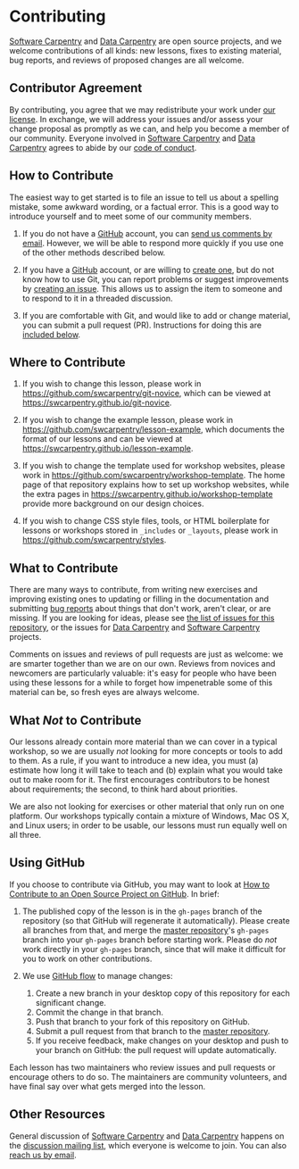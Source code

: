 # Contributing

[Software Carpentry][swc-site] and [Data Carpentry][dc-site] are open source projects,
and we welcome contributions of all kinds:
new lessons,
fixes to existing material,
bug reports,
and reviews of proposed changes are all welcome.

## Contributor Agreement

By contributing,
you agree that we may redistribute your work under [our license](LICENSE.md).
In exchange,
we will address your issues and/or assess your change proposal as promptly as we can,
and help you become a member of our community.
Everyone involved in [Software Carpentry][swc-site] and [Data Carpentry][dc-site]
agrees to abide by our [code of conduct](CONDUCT.md).

## How to Contribute

The easiest way to get started is to file an issue
to tell us about a spelling mistake,
some awkward wording,
or a factual error.
This is a good way to introduce yourself
and to meet some of our community members.

1.  If you do not have a [GitHub][github] account,
    you can [send us comments by email][contact].
    However,
    we will be able to respond more quickly if you use one of the other methods described below.

2.  If you have a [GitHub][github] account,
    or are willing to [create one][github-join],
    but do not know how to use Git,
    you can report problems or suggest improvements by [creating an issue][new-issue].
    This allows us to assign the item to someone
    and to respond to it in a threaded discussion.

3.  If you are comfortable with Git,
    and would like to add or change material,
    you can submit a pull request (PR).
    Instructions for doing this are [included below](#using-github).

## Where to Contribute

1.  If you wish to change this lesson,
    please work in <https://github.com/swcarpentry/git-novice>,
    which can be viewed at <https://swcarpentry.github.io/git-novice>.

2.  If you wish to change the example lesson,
    please work in <https://github.com/swcarpentry/lesson-example>,
    which documents the format of our lessons
    and can be viewed at <https://swcarpentry.github.io/lesson-example>.

3.  If you wish to change the template used for workshop websites,
    please work in <https://github.com/swcarpentry/workshop-template>.
    The home page of that repository explains how to set up workshop websites,
    while the extra pages in <https://swcarpentry.github.io/workshop-template>
    provide more background on our design choices.

4.  If you wish to change CSS style files, tools,
    or HTML boilerplate for lessons or workshops stored in `_includes` or `_layouts`,
    please work in <https://github.com/swcarpentry/styles>.

## What to Contribute

There are many ways to contribute,
from writing new exercises and improving existing ones
to updating or filling in the documentation
and submitting [bug reports][new-issue]
about things that don't work, aren't clear, or are missing.
If you are looking for ideas,
please see [the list of issues for this repository][issues],
or the issues for [Data Carpentry][dc-issues]
and [Software Carpentry][swc-issues] projects.

Comments on issues and reviews of pull requests are just as welcome:
we are smarter together than we are on our own.
Reviews from novices and newcomers are particularly valuable:
it's easy for people who have been using these lessons for a while
to forget how impenetrable some of this material can be,
so fresh eyes are always welcome.

## What *Not* to Contribute

Our lessons already contain more material than we can cover in a typical workshop,
so we are usually *not* looking for more concepts or tools to add to them.
As a rule,
if you want to introduce a new idea,
you must (a) estimate how long it will take to teach
and (b) explain what you would take out to make room for it.
The first encourages contributors to be honest about requirements;
the second, to think hard about priorities.

We are also not looking for exercises or other material that only run on one platform.
Our workshops typically contain a mixture of Windows, Mac OS X, and Linux users;
in order to be usable,
our lessons must run equally well on all three.

## Using GitHub

If you choose to contribute via GitHub,
you may want to look at
[How to Contribute to an Open Source Project on GitHub][how-contribute].
In brief:

1.  The published copy of the lesson is in the `gh-pages` branch of the repository
    (so that GitHub will regenerate it automatically).
    Please create all branches from that,
    and merge the [master repository][repo]'s `gh-pages` branch into your `gh-pages` branch
    before starting work.
    Please do *not* work directly in your `gh-pages` branch,
    since that will make it difficult for you to work on other contributions.

2.  We use [GitHub flow][github-flow] to manage changes:
    1.  Create a new branch in your desktop copy of this repository for each significant change.
    2.  Commit the change in that branch.
    3.  Push that branch to your fork of this repository on GitHub.
    4.  Submit a pull request from that branch to the [master repository][repo].
    5.  If you receive feedback,
        make changes on your desktop and push to your branch on GitHub:
        the pull request will update automatically.

Each lesson has two maintainers who review issues and pull requests
or encourage others to do so.
The maintainers are community volunteers,
and have final say over what gets merged into the lesson.

## Other Resources

General discussion of [Software Carpentry][swc-site] and [Data Carpentry][dc-site]
happens on the [discussion mailing list][discuss-list],
which everyone is welcome to join.
You can also [reach us by email][contact].

[contact]: mailto:admin@software-carpentry.org
[dc-issues]: https://github.com/issues?q=user%3Adatacarpentry
[dc-lessons]: http://datacarpentry.org/lessons/
[dc-site]: http://datacarpentry.org/
[discuss-list]: http://lists.software-carpentry.org/listinfo/discuss
[github]: http://github.com
[github-flow]: https://guides.github.com/introduction/flow/
[github-join]: https://github.com/join
[how-contribute]: https://egghead.io/series/how-to-contribute-to-an-open-source-project-on-github
[new-issue]: https://github.com/swcarpentry/git-novice/issues/new
[issues]: https://github.com/swcarpentry/git-novice/issues/
[repo]: https://github.com/swcarpentry/git-novice/
[swc-issues]: https://github.com/issues?q=user%3Aswcarpentry
[swc-lessons]: http://software-carpentry.org/lessons/
[swc-site]: http://software-carpentry.org/

